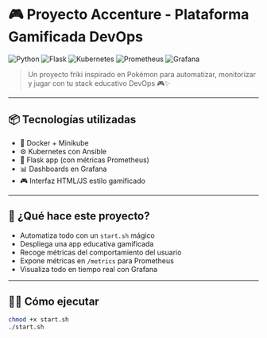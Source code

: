 # 🎮 Proyecto Accenture - Plataforma Gamificada DevOps

![Python](https://img.shields.io/badge/Python-3.11-blue)
![Flask](https://img.shields.io/badge/Flask-lightgrey?logo=flask)
![Kubernetes](https://img.shields.io/badge/K8s-Automation-blue?logo=kubernetes)
![Prometheus](https://img.shields.io/badge/Prometheus-Metrics-orange?logo=prometheus)
![Grafana](https://img.shields.io/badge/Grafana-Dashboarding-yellow?logo=grafana)

> Un proyecto friki inspirado en Pokémon para automatizar, monitorizar y jugar con tu stack educativo DevOps 🎮✨

---

## 📦 Tecnologías utilizadas

- 🐳 Docker + Minikube
- ⚙️ Kubernetes con Ansible
- 🧪 Flask app (con métricas Prometheus)
- 📊 Dashboards en Grafana
- 🎮 Interfaz HTML/JS estilo gamificado

---

## 🚀 ¿Qué hace este proyecto?

- Automatiza todo con un `start.sh` mágico
- Despliega una app educativa gamificada
- Recoge métricas del comportamiento del usuario
- Expone métricas en `/metrics` para Prometheus
- Visualiza todo en tiempo real con Grafana

---

## 🧙‍♂️ Cómo ejecutar

```bash
chmod +x start.sh
./start.sh

